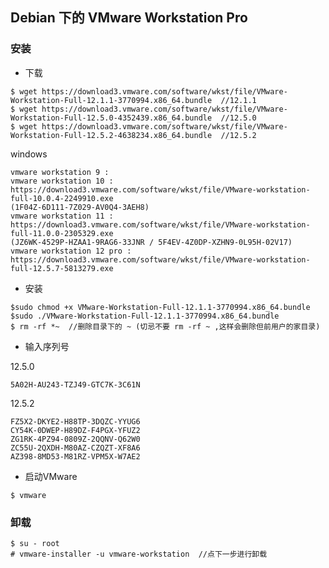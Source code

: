 ## Debian 下的 VMware Workstation Pro

### 安装

+ 下载

```
$ wget https://download3.vmware.com/software/wkst/file/VMware-Workstation-Full-12.1.1-3770994.x86_64.bundle  //12.1.1
$ wget https://download3.vmware.com/software/wkst/file/VMware-Workstation-Full-12.5.0-4352439.x86_64.bundle  //12.5.0
$ wget https://download3.vmware.com/software/wkst/file/VMware-Workstation-Full-12.5.2-4638234.x86_64.bundle  //12.5.2
```
windows 

```
vmware workstation 9 : 
vmware workstation 10 : https://download3.vmware.com/software/wkst/file/VMware-workstation-full-10.0.4-2249910.exe
(1F04Z-6D111-7Z029-AV0Q4-3AEH8)
vmware workstation 11 : https://download3.vmware.com/software/wkst/file/VMware-workstation-full-11.0.0-2305329.exe
(JZ6WK-4529P-HZAA1-9RAG6-33JNR / 5F4EV-4Z0DP-XZHN9-0L95H-02V17) 
vmware workstation 12 pro : https://download3.vmware.com/software/wkst/file/VMware-workstation-full-12.5.7-5813279.exe
```
+ 安装

```
$sudo chmod +x VMware-Workstation-Full-12.1.1-3770994.x86_64.bundle
$sudo ./VMware-Workstation-Full-12.1.1-3770994.x86_64.bundle
$ rm -rf *~  //删除目录下的 ~ (切忌不要 rm -rf ~ ,这样会删除但前用户的家目录)
```
+ 输入序列号

12.5.0

```
5A02H-AU243-TZJ49-GTC7K-3C61N
```

12.5.2 

```
FZ5X2-DKYE2-H88TP-3DQZC-YYUG6
CY54K-0DWEP-H89DZ-F4PGX-YFUZ2
ZG1RK-4PZ94-0809Z-2QQNV-Q62W0
ZC55U-2QXDH-M80AZ-CZQZT-XF8A6
AZ398-8MD53-M81RZ-VPM5X-W7AE2
```

+ 启动VMware

```$ vmware```

### 卸载

```
$ su - root
# vmware-installer -u vmware-workstation  //点下一步进行卸载
```
